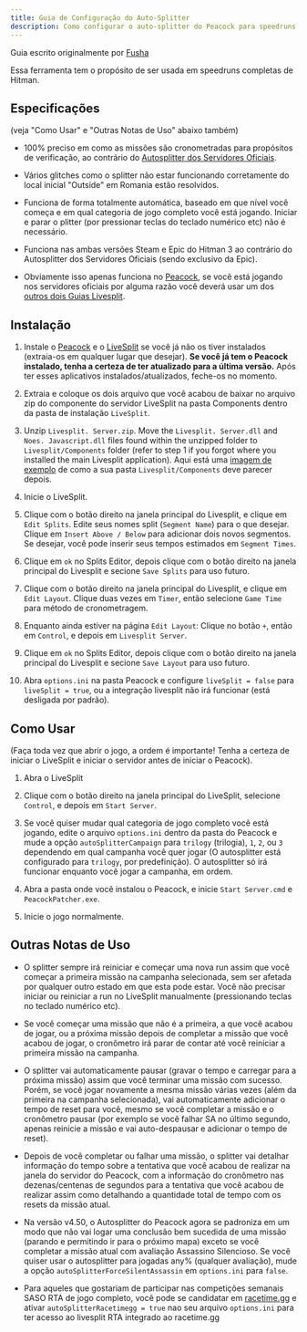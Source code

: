 ```yaml
---
title: Guia de Configuração do Auto-Splitter
description: Como configurar o auto-splitter do Peacock para speedruns do jogo.
---
```


Guia escrito originalmente por [Fusha](https://www.speedrun.com/user/Fusha)

Essa ferramenta tem o propósito de ser usada em speedruns completas de Hitman.

## Especificações

(veja "Como Usar" e "Outras Notas de Uso" abaixo também)

-   100% preciso em como as missões são cronometradas para propósitos de verificação, ao contrário do [Autosplitter dos Servidores Oficiais](https://hitruns-wiki.vercel.app/docs/livesplit_auto_official).

-   Vários glitches como o splitter não estar funcionando corretamente do local inicial "Outside" em Romania estão resolvidos.

-   Funciona de forma totalmente automática, baseado em que nível você começa e em qual categoria de jogo completo você está jogando. Iniciar e parar o plitter (por pressionar teclas do teclado numérico etc) não é necessário.

-   Funciona nas ambas versões Steam e Epic do Hitman 3 ao contrário do Autosplitter dos Servidores Oficiais (sendo exclusivo da Epic).

-   Obviamente isso apenas funciona no [Peacock](https://thepeacockproject.org/wiki/intel/), se você está jogando nos servidores oficiais por alguma razão você deverá usar um dos [outros dois Guias Livesplit](https://www.speedrun.com/hitman_3/guides).

## Instalação

1. Instale o [Peacock](https://thepeacockproject.org/wiki/intel/) e o [LiveSplit](https://livesplit.org/downloads/) se você já não os tiver instalados (extraia-os em qualquer lugar que desejar). **Se você já tem o Peacock instalado, tenha a certeza de ter atualizado para a última versão.** Após ter esses aplicativos instalados/atualizados, feche-os no momento.

2. Extraia e coloque os dois arquivo que você acabou de baixar no arquivo zip do componente do servidor LiveSplit na pasta Components dentro da pasta de instalação `LiveSplit`.

3. Unzip `Livesplit. Server.zip`. Move the `Livesplit. Server.dll` and `Noes. Javascript.dll` files found within the unzipped folder to `Livesplit/Components` folder (refer to step 1 if you forgot where you installed the main Livesplit application). Aqui está uma [imagem de exemplo](https://media.discordapp.net/attachments/839264571990343681/1013559084814958694/unknown.png) de como a sua pasta `Livesplit/Components` deve parecer depois.

4. Inicie o LiveSplit.

5. Clique com o botão direito na janela principal do Livesplit, e clique em `Edit Splits`. Edite seus nomes split (`Segment Name`) para o que desejar. Clique em `Insert Above / Below` para adicionar dois novos segmentos. Se desejar, você pode inserir seus tempos estimados em `Segment Times`.

6. Clique em `ok` no Splits Editor, depois clique com o botão direito na janela principal do Livesplit e secione `Save Splits` para uso futuro.

7. Clique com o botão direito na janela principal do Livesplit, e clique em `Edit Layout`. Clique duas vezes em `Timer`, então selecione `Game Time` para método de cronometragem.

8. Enquanto ainda estiver na página `Edit Layout`: Clique no botão `+`, então em `Control`, e depois em `Livesplit Server`.

9. Clique em `ok` no Splits Editor, depois clique com o botão direito na janela principal do Livesplit e secione `Save Layout` para uso futuro.

10. Abra `options.ini` na pasta Peacock e configure `liveSplit = false` para `liveSplit = true`, ou a integração livesplit não irá funcionar (está desligada por padrão).

## Como Usar

(Faça toda vez que abrir o jogo, a ordem é importante! Tenha a certeza de iniciar o LiveSplit e iniciar o servidor antes de iniciar o Peacock).

1. Abra o LiveSplit

2. Clique com o botão direito na janela principal do LiveSplit, selecione `Control`, e depois em `Start Server`.

3. Se você quiser mudar qual categoria de jogo completo você está jogando, edite o arquivo `options.ini` dentro da pasta do Peacock e mude a opção `autoSplitterCampaign` para `trilogy` (trilogia), `1`, `2`, ou `3` dependendo em qual campanha você quer jogar (O autosplitter está configurado para `trilogy`, por predefinição). O autosplitter só irá funcionar enquanto você jogar a campanha, em ordem.

4. Abra a pasta onde você instalou o Peacock, e inicie `Start Server.cmd` e `PeacockPatcher.exe`.

5. Inicie o jogo normalmente.

## Outras Notas de Uso

-   O splitter sempre irá reiniciar e começar uma nova run assim que você começar a primeira missão na campanha selecionada, sem ser afetada por qualquer outro estado em que esta pode estar. Você não precisar iniciar ou reiniciar a run no LiveSplit manualmente (pressionando teclas no teclado numérico etc).

-   Se você começar uma missão que não é a primeira, a que você acabou de jogar, ou a próxima missão depois de completar a missão que você acabou de jogar, o cronômetro irá parar de contar até você reiniciar a primeira missão na campanha.

-   O splitter vai automaticamente pausar (gravar o tempo e carregar para a próxima missão) assim que você terminar uma missão com sucesso. Porém, se você jogar novamente a mesma missão várias vezes (além da primeira na campanha selecionada), vai automaticamente adicionar o tempo de reset para você, mesmo se você completar a missão e o cronômetro pausar (por exemplo se você falhar SA no último segundo, apenas reinicie a missão e vai auto-despausar e adicionar o tempo de reset).

-   Depois de você completar ou falhar uma missão, o splitter vai detalhar informação do tempo sobre a tentativa que você acabou de realizar na janela do servidor do Peacock, com a informação do cronômetro nas dezenas/centenas de segundos para a tentativa que você acabou de realizar assim como detalhando a quantidade total de tempo com os resets da missão atual.

-   Na versão v4.50, o Autosplitter do Peacock agora se padroniza em um modo que não vai logar uma conclusão bem sucedida de uma missão (parando e permitindo ir para o próximo mapa) exceto se você completar a missão atual com avaliação Assassino Silencioso. Se você quiser usar o autosplitter para jogadas any% (qualquer avaliação), mude a opção `autoSplitterForceSilentAssassin` em `options.ini` para `false`.

-   Para aqueles que gostariam de participar nas competições semanais SASO RTA de jogo completo, você pode se candidatar em [racetime.gg](https://racetime.gg/hitman-3) e ativar `autoSplitterRacetimegg = true` nao seu arquivo `options.ini` para ter acesso ao livesplit RTA integrado ao racetime.gg
